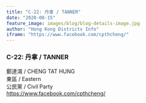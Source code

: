 ```yaml
---
title: "C-22: 丹拿 / TANNER"
date: "2020-08-15"
feature_image: images/blog/blog-details-image.jpg
author: "Hong Kong Districts Info"
iframe: "https://www.facebook.com/cpthcheng/"
---
```


### C-22: 丹拿 / TANNER  
鄭達鴻 / CHENG TAT HUNG  
東區 / Eastern  
公民黨 / Civil Party  
https://www.facebook.com/cpthcheng/

